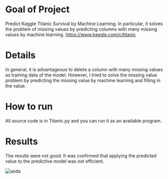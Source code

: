 # Goal of Project
Predict Kaggle Titanic Survival by Machine Learning. In particular, it solves the problem of missing values by predicting columns with many missing values by machine learning. https://www.kaggle.com/c/titanic

# Details
In general, it is advantageous to delete a column with many missing values as training data of the model. However, I tried to solve the missing value problem by predicting the missing value by machine learning and filling in the value.

# How to run
All source code is in Titanic.py and you can run it as an available program.

# Results
The results were not good. It was confirmed that applying the predicted value to the predictive model was not efficient.

![asda](https://user-images.githubusercontent.com/59387983/83747188-3e161e00-a69b-11ea-9e1d-446b2c123268.PNG)
